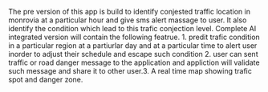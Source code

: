 The pre version of this app is build to identify conjested traffic location in monrovia at a particular hour and give sms alert massage to user. It also identify the condition which lead to this trafic conjection level. Complete AI integrated version will contain the following featrue. 1. predit trafic condition in a particular region at a partiurlar day and at a particular time to alert user inorder to adjust their schedule and escape such condition 2. user can sent traffic or road danger message to the application and appliction will validate such message and share it to other user.3. A real time map showing trafic spot and danger zone.
